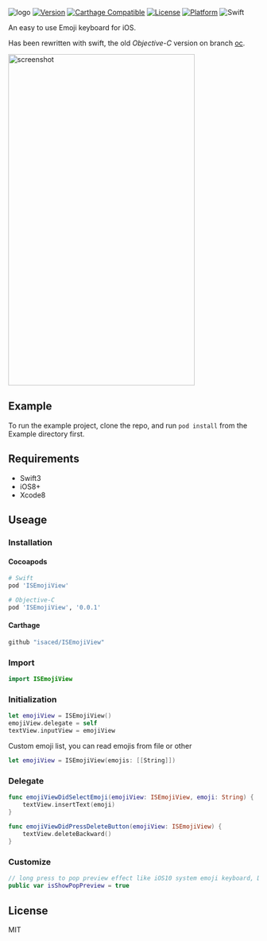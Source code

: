 ![logo](https://raw.github.com/isaced/ISEmojiView/master/logo@2x.jpg)
[![Version](https://img.shields.io/cocoapods/v/ISEmojiView.svg?style=flat)](http://cocoapods.org/pods/ISEmojiView) [![Carthage Compatible](https://img.shields.io/badge/Carthage-compatible-4BC51D.svg?style=flat)](https://github.com/Carthage/Carthage) [![License](https://img.shields.io/cocoapods/l/ISEmojiView.svg?style=flat)](http://cocoapods.org/pods/ISEmojiView) [![Platform](https://img.shields.io/cocoapods/p/ISEmojiView.svg?style=flat)](http://cocoapods.org/pods/ISEmojiView)  ![Swift](https://img.shields.io/badge/%20in-swift%203.0-orange.svg)

An easy to use Emoji keyboard for iOS.

Has been rewritten with swift, the old *Objective-C* version on branch [oc](https://github.com/isaced/ISEmojiView/tree/oc).

<img src="https://raw.github.com/isaced/ISEmojiView/master/screenshot.jpg" alt="screenshot" width="375" height="667">

## Example

To run the example project, clone the repo, and run `pod install` from the Example directory first.

## Requirements

- Swift3
- iOS8+
- Xcode8

## Useage

### Installation

#### Cocoapods

```Ruby
# Swift
pod 'ISEmojiView'

# Objective-C
pod 'ISEmojiView', '0.0.1'
```

#### Carthage

```Ruby
github "isaced/ISEmojiView"
```

### Import

```Swift
import ISEmojiView
```

### Initialization

```Swift
let emojiView = ISEmojiView()
emojiView.delegate = self
textView.inputView = emojiView
```

Custom emoji list, you can read emojis from file or other

```Swift
let emojiView = ISEmojiView(emojis: [[String]])
```

### Delegate

<ISEmojiViewDelegate>

```Swift
func emojiViewDidSelectEmoji(emojiView: ISEmojiView, emoji: String) {
    textView.insertText(emoji)
}
    
func emojiViewDidPressDeleteButton(emojiView: ISEmojiView) {
    textView.deleteBackward()
}
```

### Customize

```Swift
// long press to pop preview effect like iOS10 system emoji keyboard, Default is true
public var isShowPopPreview = true
```

## License

MIT
